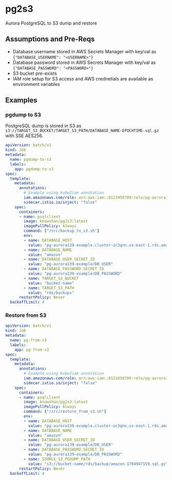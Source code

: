 # pg2s3
Aurora PostgreSQL to S3 dump and restore

## Assumptions and Pre-Reqs
* Database username stored in AWS Secrets Manager with key/val as `{"DATABASE_USERNAME": "<USERNAME>"}`
* Database password stored in AWS Secrets Manager with key/val as `{"DATABASE_PASSWORD": "<PASSWORD>"}`
* S3 bucket pre-exists
* IAM role setup for S3 access and AWS crednetials are available as environment variables

## Examples
### pgdump to S3
PostgreSQL dump is stored in S3 as `s3://TARGET_S3_BUCKET/TARGET_S3_PATH/DATABASE_NAME-EPOCHTIME.sql.gz` with SSE AES256.

```yaml
apiVersion: batch/v1
kind: Job
metadata:
  name: pgdump-to-s3
  labels:
    app: pgdump-to-s3
spec:
  template:
    metadata:
      annotations:
        # Example using kube2iam annotation
        iam.amazonaws.com/role: arn:aws:iam::0123456789:role/pg-aurora139-example
        sidecar.istio.io/inject: "false"
    spec:
      containers:
      - name: psqlclient
        image: knowshan/pg2s3:latest
        imagePullPolicy: Always
        command: ["/src/backup_to_s3.sh"]
        env:
        - name: DATABASE_HOST
          value: "pg-aurora139-example.cluster-oc3qnn.us-east-1.rds.amazonaws.com"
        - name: DATABASE_NAME
          value: "amazon"
        - name: DATABASE_USER_SECRET_ID
          value: "pg-aurora139-example/DB_USER"
        - name: DATABASE_PASSWORD_SECRET_ID
          value: "pg-aurora139-example/DB_PASSWORD"
        - name: TARGET_S3_BUCKET
          value: "bucket-name"
        - name: TARGET_S3_PATH
          value: "rds/backups"
      restartPolicy: Never
  backoffLimit: 4
```

### Restore from S3
```yaml
apiVersion: batch/v1
kind: Job
metadata:
  name: pg-from-s3
  labels:
    app: pg-from-s3
spec:
  template:
    metadata:
      annotations:
        # Example using kube2iam annotation
        iam.amazonaws.com/role: arn:aws:iam::0123456789:role/pg-aurora139-example
        sidecar.istio.io/inject: "false"
    spec:
      containers:
      - name: psqlclient
        image: knowshan/pg2s3:latest
        imagePullPolicy: Always
        command: ["/src/restore_from_s3.sh"]
        env:
        - name: DATABASE_HOST
          value: "pg-aurora139-example.cluster-oc3qnn.us-east-1.rds.amazonaws.com"
        - name: DATABASE_NAME
          value: "amazon"
        - name: DATABASE_USER_SECRET_ID
          value: "pg-aurora139-example/DB_USER"
        - name: DATABASE_PASSWORD_SECRET_ID
          value: "pg-aurora139-example/DB_PASSWORD"
        - name: SOURCE_S3_PGDUMP_PATH
          value: "s3://bucket-name/rds/backup/amazon-1704947159.sql.gz"
      restartPolicy: Never
  backoffLimit: 4
```